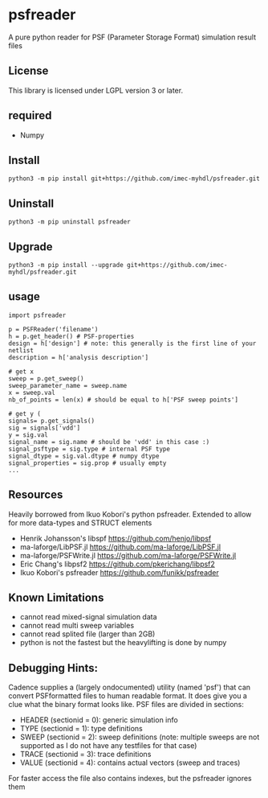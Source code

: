 # psfreader
A pure python reader for PSF (Parameter Storage Format) simulation result files

## License
This library is licensed under LGPL version 3 or later.

## required
- Numpy

## Install
    python3 -m pip install git+https://github.com/imec-myhdl/psfreader.git

## Uninstall
    python3 -m pip uninstall psfreader
    
## Upgrade
    python3 -m pip install --upgrade git+https://github.com/imec-myhdl/psfreader.git

## usage
    import psfreader
    
    p = PSFReader('filename')
    h = p.get_header() # PSF-properties
    design = h['design'] # note: this generally is the first line of your netlist
    description = h['analysis description']
    
    # get x 
    sweep = p.get_sweep()       
    sweep_parameter_name = sweep.name
    x = sweep.val
    nb_of_points = len(x) # should be equal to h['PSF sweep points']

    # get y (
    signals= p.get_signals()
    sig = signals['vdd']
    y = sig.val
    signal_name = sig.name # should be 'vdd' in this case :)
    signal_psftype = sig.type # internal PSF type
    signal_dtype = sig.val.dtype # numpy dtype
    signal_properties = sig.prop # usually empty
    ...


## Resources
Heavily borrowed from Ikuo Kobori's python psfreader. Extended to allow for more data-types and STRUCT elements

- Henrik Johansson's libspf https://github.com/henjo/libpsf
- ma-laforge/LibPSF.jl https://github.com/ma-laforge/LibPSF.jl
- ma-laforge/PSFWrite.jl https://github.com/ma-laforge/PSFWrite.jl
- Eric Chang's libpsf2 https://github.com/pkerichang/libpsf2
- Ikuo Kobori's psfreader  https://github.com/funikk/psfreader

## Known Limitations
- cannot read mixed-signal simulation data
- cannot read multi sweep variables
- cannot read splited file (larger than 2GB)
- python is not the fastest but the heavylifting is done by numpy

## Debugging Hints:

Cadence supplies a (largely ondocumented) utility (named 'psf') that can convert PSFformatted files to human readable format. 
It does give you a clue what the binary format looks like. PSF files are divided in sections:

- HEADER (sectionid = 0): generic simulation info
- TYPE   (sectionid = 1): type definitions
- SWEEP  (sectionid = 2): sweep definitions (note: multiple sweeps are not supported as I do not have any testfiles for that case)
- TRACE  (sectionid = 3): trace definitions
- VALUE  (sectionid = 4): contains actual vectors (sweep and traces)

For faster access the file also contains indexes, but the psfreader ignores them

